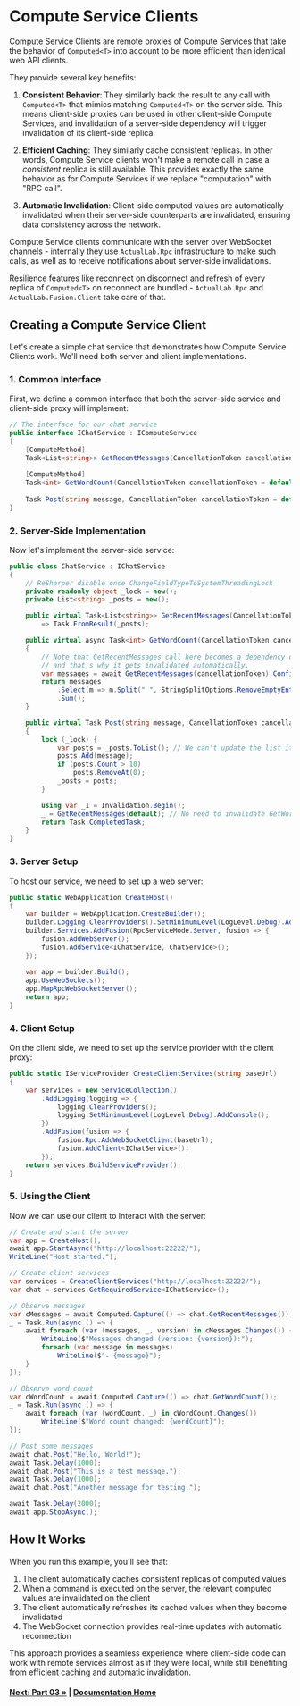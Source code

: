 # Compute Service Clients

Compute Service Clients are remote proxies of Compute Services that take the behavior of `Computed<T>` into account to be more efficient than identical web API clients.

They provide several key benefits:

1. **Consistent Behavior**: They similarly back the result to any call with `Computed<T>` that mimics matching `Computed<T>` on the server side. This means client-side proxies can be used in other client-side Compute Services, and invalidation of a server-side dependency will trigger invalidation of its client-side replica.

2. **Efficient Caching**: They similarly cache consistent replicas. In other words, Compute Service clients won't make a remote call in case a *consistent* replica is still available. This provides exactly the same behavior as for Compute Services if we replace "computation" with "RPC call".

3. **Automatic Invalidation**: Client-side computed values are automatically invalidated when their server-side counterparts are invalidated, ensuring data consistency across the network.

Compute Service clients communicate with the server over WebSocket channels - internally they use `ActualLab.Rpc` infrastructure to make such calls, as well as to receive notifications about server-side invalidations.

Resilience features like reconnect on disconnect and refresh of every replica of `Computed<T>` on reconnect are bundled - `ActualLab.Rpc` and `ActualLab.Fusion.Client` take care of that.

## Creating a Compute Service Client

Let's create a simple chat service that demonstrates how Compute Service Clients work. We'll need both server and client implementations.

### 1. Common Interface

First, we define a common interface that both the server-side service and client-side proxy will implement:

<!-- snippet: Part02_CommonServices -->
```cs
// The interface for our chat service
public interface IChatService : IComputeService
{
    [ComputeMethod]
    Task<List<string>> GetRecentMessages(CancellationToken cancellationToken = default);
    
    [ComputeMethod]
    Task<int> GetWordCount(CancellationToken cancellationToken = default);
    
    Task Post(string message, CancellationToken cancellationToken = default);
}
```
<!-- endSnippet -->

### 2. Server-Side Implementation

Now let's implement the server-side service:

<!-- snippet: Part02_ServerImplementation -->
```cs
public class ChatService : IChatService
{
    // ReSharper disable once ChangeFieldTypeToSystemThreadingLock
    private readonly object _lock = new();
    private List<string> _posts = new();

    public virtual Task<List<string>> GetRecentMessages(CancellationToken cancellationToken = default)
        => Task.FromResult(_posts);

    public virtual async Task<int> GetWordCount(CancellationToken cancellationToken = default)
    {
        // Note that GetRecentMessages call here becomes a dependency of WordCount call,
        // and that's why it gets invalidated automatically.
        var messages = await GetRecentMessages(cancellationToken).ConfigureAwait(false);
        return messages
            .Select(m => m.Split(" ", StringSplitOptions.RemoveEmptyEntries).Length)
            .Sum();
    }

    public virtual Task Post(string message, CancellationToken cancellationToken = default)
    {
        lock (_lock) {
            var posts = _posts.ToList(); // We can't update the list itself (it's shared), but can re-create it
            posts.Add(message);
            if (posts.Count > 10)
                posts.RemoveAt(0);
            _posts = posts;
        }

        using var _1 = Invalidation.Begin();
        _ = GetRecentMessages(default); // No need to invalidate GetWordCount
        return Task.CompletedTask;
    }
}
```
<!-- endSnippet -->

### 3. Server Setup

To host our service, we need to set up a web server:

<!-- snippet: Part02_ServerSetup -->
```cs
public static WebApplication CreateHost()
{
    var builder = WebApplication.CreateBuilder();
    builder.Logging.ClearProviders().SetMinimumLevel(LogLevel.Debug).AddConsole();
    builder.Services.AddFusion(RpcServiceMode.Server, fusion => {
        fusion.AddWebServer();
        fusion.AddService<IChatService, ChatService>();
    });
    
    var app = builder.Build();
    app.UseWebSockets();
    app.MapRpcWebSocketServer();
    return app;
}
```
<!-- endSnippet -->

### 4. Client Setup

On the client side, we need to set up the service provider with the client proxy:

<!-- snippet: Part02_ClientSetup -->
```cs
public static IServiceProvider CreateClientServices(string baseUrl)
{
    var services = new ServiceCollection()
        .AddLogging(logging => {
            logging.ClearProviders();
            logging.SetMinimumLevel(LogLevel.Debug).AddConsole();
        })
        .AddFusion(fusion => {
            fusion.Rpc.AddWebSocketClient(baseUrl);
            fusion.AddClient<IChatService>();
        });
    return services.BuildServiceProvider();
}
```
<!-- endSnippet -->

### 5. Using the Client

Now we can use our client to interact with the server:

<!-- snippet: Part02_ClientUsage -->
```cs
// Create and start the server
var app = CreateHost();
await app.StartAsync("http://localhost:22222/");
WriteLine("Host started.");

// Create client services
var services = CreateClientServices("http://localhost:22222/");
var chat = services.GetRequiredService<IChatService>();

// Observe messages
var cMessages = await Computed.Capture(() => chat.GetRecentMessages());
_ = Task.Run(async () => {
    await foreach (var (messages, _, version) in cMessages.Changes()) {
        WriteLine($"Messages changed (version: {version}):");
        foreach (var message in messages)
            WriteLine($"- {message}");
    }
});

// Observe word count
var cWordCount = await Computed.Capture(() => chat.GetWordCount());
_ = Task.Run(async () => {
    await foreach (var (wordCount, _) in cWordCount.Changes())
        WriteLine($"Word count changed: {wordCount}");
});

// Post some messages
await chat.Post("Hello, World!");
await Task.Delay(1000);
await chat.Post("This is a test message.");
await Task.Delay(1000);
await chat.Post("Another message for testing.");

await Task.Delay(2000);
await app.StopAsync();
```
<!-- endSnippet -->

## How It Works

When you run this example, you'll see that:

1. The client automatically caches consistent replicas of computed values
2. When a command is executed on the server, the relevant computed values are invalidated on the client
3. The client automatically refreshes its cached values when they become invalidated
4. The WebSocket connection provides real-time updates with automatic reconnection

This approach provides a seamless experience where client-side code can work with remote services almost as if they were local, while still benefiting from efficient caching and automatic invalidation.

#### [Next: Part 03 &raquo;](./Part03.md) | [Documentation Home](./README.md)